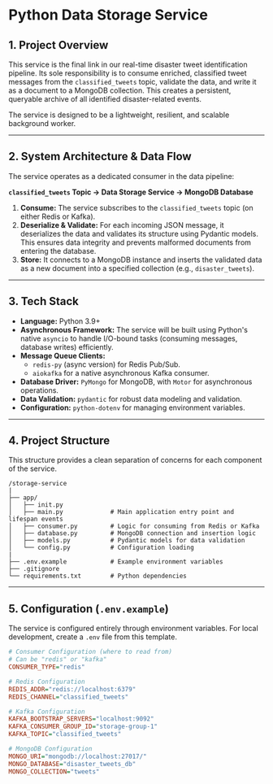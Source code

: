 # Python Data Storage Service

## 1. Project Overview

This service is the final link in our real-time disaster tweet identification pipeline. Its sole responsibility is to consume enriched, classified tweet messages from the `classified_tweets` topic, validate the data, and write it as a document to a MongoDB collection. This creates a persistent, queryable archive of all identified disaster-related events.

The service is designed to be a lightweight, resilient, and scalable background worker.

---

## 2. System Architecture & Data Flow

The service operates as a dedicated consumer in the data pipeline:

**`classified_tweets` Topic → Data Storage Service → MongoDB Database**

1.  **Consume:** The service subscribes to the `classified_tweets` topic (on either Redis or Kafka).
2.  **Deserialize & Validate:** For each incoming JSON message, it deserializes the data and validates its structure using Pydantic models. This ensures data integrity and prevents malformed documents from entering the database.
3.  **Store:** It connects to a MongoDB instance and inserts the validated data as a new document into a specified collection (e.g., `disaster_tweets`).

---

## 3. Tech Stack

* **Language:** Python 3.9+
* **Asynchronous Framework:** The service will be built using Python's native `asyncio` to handle I/O-bound tasks (consuming messages, database writes) efficiently.
* **Message Queue Clients:**
    * `redis-py` (async version) for Redis Pub/Sub.
    * `aiokafka` for a native asynchronous Kafka consumer.
* **Database Driver:** `PyMongo` for MongoDB, with `Motor` for asynchronous operations.
* **Data Validation:** `pydantic` for robust data modeling and validation.
* **Configuration:** `python-dotenv` for managing environment variables.

---

## 4. Project Structure

This structure provides a clean separation of concerns for each component of the service.

```
/storage-service
|
├── app/
│   ├── init.py
│   ├── main.py             # Main application entry point and lifespan events
│   ├── consumer.py         # Logic for consuming from Redis or Kafka
│   ├── database.py         # MongoDB connection and insertion logic
│   ├── models.py           # Pydantic models for data validation
│   └── config.py           # Configuration loading
|
├── .env.example            # Example environment variables
├── .gitignore
└── requirements.txt        # Python dependencies
```

---

## 5. Configuration (`.env.example`)

The service is configured entirely through environment variables. For local development, create a `.env` file from this template.

```ini
# Consumer Configuration (where to read from)
# Can be "redis" or "kafka"
CONSUMER_TYPE="redis"

# Redis Configuration
REDIS_ADDR="redis://localhost:6379"
REDIS_CHANNEL="classified_tweets"

# Kafka Configuration
KAFKA_BOOTSTRAP_SERVERS="localhost:9092"
KAFKA_CONSUMER_GROUP_ID="storage-group-1"
KAFKA_TOPIC="classified_tweets"

# MongoDB Configuration
MONGO_URI="mongodb://localhost:27017/"
MONGO_DATABASE="disaster_tweets_db"
MONGO_COLLECTION="tweets"
```